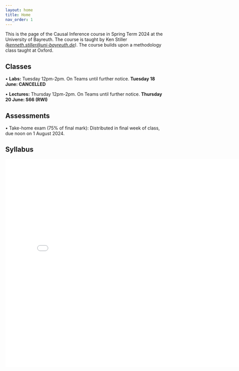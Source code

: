```yaml
---
layout: home
title: Home
nav_order: 1
---
```




This is the page of the Causal Inference course in Spring Term 2024 at the University of Bayreuth. The course is taught by Ken Stiller *(kenneth.stiller@uni-bayreuth.de)*. The course builds upon a methodology class taught at Oxford.

## Classes

• **Labs:** Tuesday 12pm-2pm. On Teams until further notice. **Tuesday 18 June: CANCELLED**

• **Lectures:** Thursday 12pm-2pm. On Teams until further notice. **Thursday 20 June: S66 (RWI)** 

## Assessments

• Take-home exam (75% of final mark): Distributed in final week of class, due noon on 1 August 2024.


## Syllabus


<embed src="CI_24_Syllabus___Bayreuth.pdf" width="800" height="650" 
 type="application/pdf">
